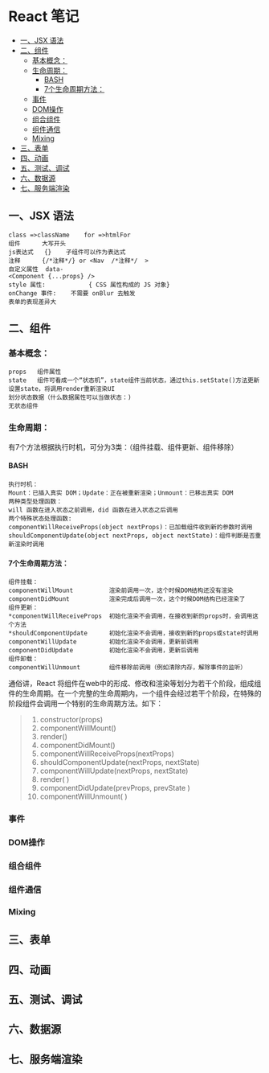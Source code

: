 
#  React 笔记
<!-- MarkdownTOC -->

- [一、JSX 语法](#%E4%B8%80%E3%80%81jsx-%E8%AF%AD%E6%B3%95)
- [二、组件](#%E4%BA%8C%E3%80%81%E7%BB%84%E4%BB%B6)
	- [基本概念：](#%E5%9F%BA%E6%9C%AC%E6%A6%82%E5%BF%B5%EF%BC%9A)
	- [生命周期：](#%E7%94%9F%E5%91%BD%E5%91%A8%E6%9C%9F%EF%BC%9A)
		- [BASH](#bash)
		- [7个生命周期方法：](#7%E4%B8%AA%E7%94%9F%E5%91%BD%E5%91%A8%E6%9C%9F%E6%96%B9%E6%B3%95%EF%BC%9A)
	- [事件](#%E4%BA%8B%E4%BB%B6)
	- [DOM操作](#dom%E6%93%8D%E4%BD%9C)
	- [组合组件](#%E7%BB%84%E5%90%88%E7%BB%84%E4%BB%B6)
	- [组件通信](#%E7%BB%84%E4%BB%B6%E9%80%9A%E4%BF%A1)
	- [Mixing](#mixing)
- [三、表单](#%E4%B8%89%E3%80%81%E8%A1%A8%E5%8D%95)
- [四、动画](#%E5%9B%9B%E3%80%81%E5%8A%A8%E7%94%BB)
- [五、测试、调试](#%E4%BA%94%E3%80%81%E6%B5%8B%E8%AF%95%E3%80%81%E8%B0%83%E8%AF%95)
- [六、数据源](#%E5%85%AD%E3%80%81%E6%95%B0%E6%8D%AE%E6%BA%90)
- [七、服务端渲染](#%E4%B8%83%E3%80%81%E6%9C%8D%E5%8A%A1%E7%AB%AF%E6%B8%B2%E6%9F%93)

<!-- /MarkdownTOC -->


##  一、JSX 语法
```
class =>className    for =>htmlFor
组件 		大写开头
js表达式	{}    子组件可以作为表达式
注释		{/*注释*/} or <Nav  /*注释*/  >
自定义属性  data-
<Component {...props} />
style 属性:		 	 { CSS 属性构成的 JS 对象}
onChange 事件:	不需要 onBlur 去触发
表单的表现差异大
```


##  二、组件
###  基本概念：
	props  	组件属性
	state   组件可看成一个“状态机”，state组件当前状态，通过this.setState()方法更新设置state，将调用render重新渲染UI
	划分状态数据（什么数据属性可以当做状态：)
	无状态组件

###  生命周期：
有7个方法根据执行时机，可分为3类：（组件挂载、组件更新、组件移除）

#### BASH
    执行时机：
	Mount：已插入真实 DOM；Update：正在被重新渲染；Unmount：已移出真实 DOM
	两种类型处理函数：
	will 函数在进入状态之前调用，did 函数在进入状态之后调用
	两个特殊状态处理函数:
	componentWillReceiveProps(object nextProps)：已加载组件收到新的参数时调用
	shouldComponentUpdate(object nextProps, object nextState)：组件判断是否重新渲染时调用

#### 7个生命周期方法：
	组件挂载：
	componentWillMount			渲染前调用一次，这个时候DOM结构还没有渲染
	componentDidMount			渲染完成后调用一次，这个时候DOM结构已经渲染了
	组件更新：
	*componentWillReceiveProps	初始化渲染不会调用，在接收到新的props时，会调用这个方法
	*shouldComponentUpdate		初始化渲染不会调用，接收到新的props或state时调用
	componentWillUpdate			初始化渲染不会调用，更新前调用
	componentDidUpdate			初始化渲染不会调用，更新后调用
	组件卸载：
	componentWillUnmount		组件移除前调用（例如清除内存，解除事件的监听） 

通俗讲，React 将组件在web中的形成、修改和渲染等划分为若干个阶段，组成组件的生命周期。在一个完整的生命周期内，一个组件会经过若干个阶段，在特殊的阶段组件会调用一个特别的生命周期方法。如下：
>1. constructor(props)
>2. componentWillMount()
>3. render()
>4. componentDidMount()
>5. componentWillReceiveProps(nextProps)
>6. shouldComponentUpdate(nextProps, nextState)
>7. componentWillUpdate(nextProps, nextState)
>8. render( )
>9. componentDidUpdate(prevProps, prevState )
>10. componentWillUnmount( )


###  事件
###  DOM操作
###  组合组件
###  组件通信
###  Mixing 


##  三、表单
##  四、动画
##  五、测试、调试

##  六、数据源

##  七、服务端渲染